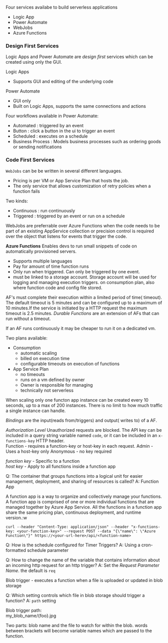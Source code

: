 Four services availabe to build serverless applications
- Logic App
- Power Automate
- WebJobs
- Azure Functions

### Design First Services
Logic Apps and Power Automate are *design first* services which can be created using only the GUI.

Logic Apps
- Supports GUI and editing of the underlying code

Power Automate
- GUI only
- Built on Logic Apps, supports the same connections and actions

Four workflows available in Power Automate:  
- Automated : triggered by an event
- Button : click a button in the ui to trigger an event
- Scheduled : executes on a schedule
- Business Process : Models business processes such as ordering goods or sending notifications

### Code First Services

`WebJobs` can be be written in several different languages.
- Pricing is per VM or App Service Plan that hosts the job.
- The only service that allows customization of retry policies when a function fails

Two kinds: 
- Continuous : run continuously
- Triggered : triggered by an event or run on a schedule

WebJobs are preferrable over Azure Functions when the code needs to be part of an existing AppService collection or precision control is required over the object that listens for events that trigger the code.

**Azure Functions**
Enables devs to run small snippets of code on automatically provisioned servers. 
- Supports multiple languages
- Pay  for amount of time function runs
- Only run when triggered. Can only be triggered by one event.
- must be linked to a storage account. Storage account will be used for logging and managing execution triggers. on consumption plan, also where function code and config file stored.

AF's must complete their execution within a limited period of time( timeout). The default timeout is 5 minutes and can be configured up to a maximum of 10 minutes.If the service is initiated by a HTTP request the maximum timeout is 2.5 minutes. *Durable Functions* are an extension of AFs that can run without a timeout.

If an AF runs continuously it may be cheaper to run it on a dedicated vm.

Two plans available:
- Consumption
    + automatic scaling
    + billed on execution time
    + configurable timeouts on execution of functions
- App Service Plan
    + no timeouts
    + runs on a vm defined by owner
    + Owner is responsible for managing
    + technically not serverless

When scaling only one functon app instance can be created every 10 seconds, up to a max of 200 instances. 
There is no limit to how much traffic a single instance can handle.

*Bindings* are the input(reads from/triggers) and output( writes to) of a AF. 

*Authorization Level*
Unauthorized requests are blocked. The API key can be included in a query string variable named `code`, or it can be included in an `x-functions-key` HTTP header.  
Function - requires a function-key or host-key in each request. 
Admin - Uses a host-key  only
Anonymous - no key required  

*function key* - Specific  to a function  
*host key* - Apply to all functions inside a function app


Q: The container that groups functions into a logical unit for easier management, deployment, and sharing of resources is called?
A: Function App

A function app is a way to organize and collectively manage your functions. A function app is comprised of one or more individual functions that are managed together by Azure App Service. All the functions in a function app share the same pricing plan, continuous deployment, and runtime version.:w


```curl --header "Content-Type: application/json" --header "x-functions-key: <your-function-key>" --request POST --data "{\"name\": \"Azure Function\"}" https://<your-url-here>/api/<function-name> ```

Q: How is the schedule configured for Timer Triggers?
A: Using a cron-formatted schedule parameter

Q: How to change the name of the variable that contains information about an incoming http request for an http trigger?
A: Set the *Request Parameter Name*. the default is `req`


Blob trigger - executes a function when a file is uploaded or updated in blob storage  

Q: Which setting controls which file in blob storage should trigger a function?
A: `path` setting

Blob trigger path:  
my_blob_name/{foo}.jpg

Two parts: blob name and the file to watch for within the blob. words between brackets will become variable names which are passed to the function.